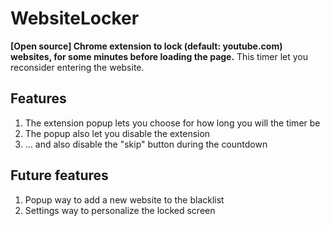 # WebsiteLocker



**[Open source] Chrome extension to lock (default: youtube.com) websites, for some minutes before loading the page.**
This timer let you reconsider entering the website.



## Features
1. The extension popup lets you choose for how long you will the timer be
2. The popup also let you disable the extension
3. ... and also disable the "skip" button during the countdown



## Future features
1. Popup way to add a new website to the blacklist
2. Settings way to personalize the locked screen
